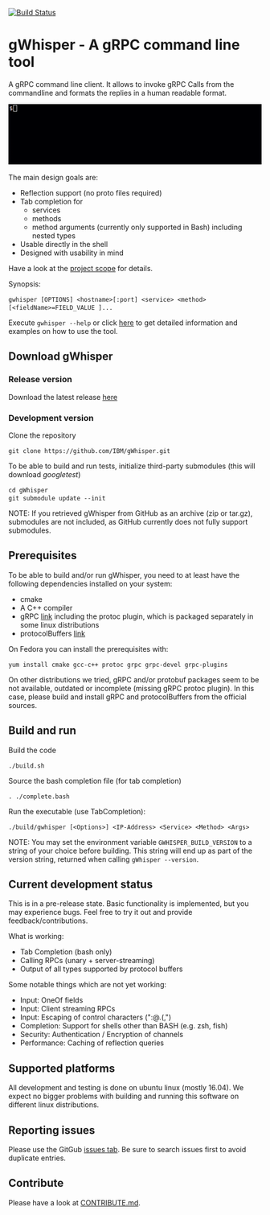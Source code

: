 [![Build Status](https://travis-ci.org/IBM/gWhisper.svg?branch=master)](https://travis-ci.org/IBM/gWhisper)
# gWhisper - A gRPC command line tool
A gRPC command line client.
It allows to invoke gRPC Calls from the commandline and formats the replies
in a human readable format.

![example invocation](example.gif)

The main design goals are:

- Reflection support (no proto files required)
- Tab completion for
    - services
    - methods
    - method arguments (currently only supported in Bash)
      including nested types
- Usable directly in the shell
- Designed with usability in mind

Have a look at the [project scope](PROJECT_SCOPE.md) for details.

Synopsis:

    gwhisper [OPTIONS] <hostname>[:port] <service> <method> [<fieldName>=FIELD_VALUE ]...

Execute `gwhisper --help` or click [here](doc/Usage.txt) to get detailed information and examples on how to use the tool.

## Download gWhisper

### Release version
Download the latest release [here](https://github.com/IBM/gWhisper/releases/latest)

### Development version
Clone the repository

    git clone https://github.com/IBM/gWhisper.git

To be able to build and run tests, initialize third-party submodules (this will download _googletest_)

    cd gWhisper
    git submodule update --init

NOTE: If you retrieved gWhisper from GitHub as an archive (zip or tar.gz), submodules are not included, as GitHub currently does not fully support submodules.

## Prerequisites

To be able to build and/or run gWhisper, you need to at least have the following dependencies installed on your system:

- cmake
- A C++ compiler
- gRPC [link](https://github.com/grpc/grpc)
    including the protoc plugin, which is packaged separately in some linux distributions
- protocolBuffers [link](https://github.com/protocolbuffers/protobuf)

On Fedora you can install the prerequisites with:

    yum install cmake gcc-c++ protoc grpc grpc-devel grpc-plugins

On other distributions we tried, gRPC and/or protobuf packages seem to be not available, outdated or incomplete (missing gRPC protoc plugin).
In this case, please build and install gRPC and protocolBuffers from the official sources.

## Build and run

Build the code

    ./build.sh

Source the bash completion file (for tab completion)

    . ./complete.bash

Run the executable (use TabCompletion):

    ./build/gwhisper [<Options>] <IP-Address> <Service> <Method> <Args>

NOTE:
You may set the environment variable `GWHISPER_BUILD_VERSION` to a string of your choice before building.
This string will end up as part of the version string, returned when calling `gWhisper --version`.

## Current development status

This is in a pre-release state. Basic functionality is implemented, but you may experience bugs.
Feel free to try it out and provide feedback/contributions.

What is working:

- Tab Completion (bash only)
- Calling RPCs (unary + server-streaming)
- Output of all types supported by protocol buffers

Some notable things which are not yet working:

- Input: OneOf fields
- Input: Client streaming RPCs
- Input: Escaping of control characters (":@.(,")
- Completion: Support for shells other than BASH (e.g. zsh, fish)
- Security: Authentication / Encryption of channels
- Performance: Caching of reflection queries

## Supported platforms

All development and testing is done on ubuntu linux (mostly 16.04). We expect no bigger problems
with building and running this software on different linux distributions.
    
## Reporting issues

Please use the GitGub [issues tab](https://github.com/ibm/gWhisper/issues).
Be sure to search issues first to avoid duplicate entries.

## Contribute

Please have a look at [CONTRIBUTE.md](CONTRIBUTING.md).
